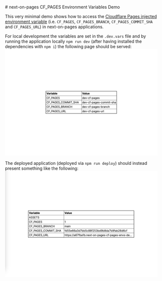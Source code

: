# next-on-pages CF_PAGES Environment Variables Demo

This very minimal demo shows how to access the [Cloudflare Pages injected environment variable](https://developers.cloudflare.com/pages/configuration/build-configuration/#environment-variables)
(i.e. `CF_PAGES`, `CF_PAGES_BRANCH`, `CF_PAGES_COMMIT_SHA` and `CF_PAGES_URL`) in next-on-pages applications.

For local development the variables are set in the `.dev.vars` file and by running the application locally `npm run dev` (after having
installed the dependencies with `npm i`) the following page should be served:
![development screenshot](./dev-screenshot.png)

The deployed application (deployed via `npm run deploy`) should instead present something like the following:
![deployment screenshot](./dep-screenshot.png)

